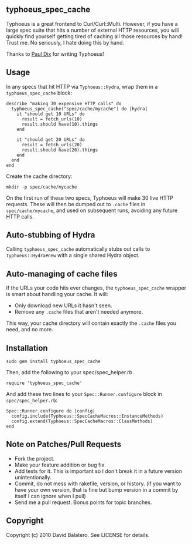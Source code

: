 typhoeus\_spec\_cache
-------------------

Typhoeus is a great frontend to Curl/Curl::Multi. However, if you have a large spec suite that hits a number of external HTTP resources, you will quickly find yourself getting tired of caching all those resources by hand! Trust me. No seriously, I hate doing this by hand.

Thanks to [Paul Dix](http://github.com/pauldix) for writing Typhoeus!

Usage
-----

In any specs that hit HTTP via `Typhoeus::Hydra`, wrap them in a `typhoeus_spec_cache` block:

    describe "making 30 expensive HTTP calls" do
      typhoeus_spec_cache("spec/cache/mycache") do |hydra|
        it "should get 10 URLs" do
          result = fetch_urls(10)
          result.should have(10).things
        end

        it "should get 20 URLs" do
          result = fetch_urls(20)
          result.should have(20).things
        end
      end
    end

Create the cache directory:

    mkdir -p spec/cache/mycache

On the first run of these two specs, Typhoeus will make 30 live HTTP requests. These will then be dumped out to `.cache` files in `spec/cache/mycache`, and used on subsequent runs, avoiding any future HTTP calls.

Auto-stubbing of Hydra
----------------------

Calling `typhoeus_spec_cache` automatically stubs out calls to `Typhoeus::Hydra#new` with a single shared Hydra object.

Auto-managing of cache files
----------------------------

If the URLs your code hits ever changes, the `typhoeus_spec_cache` wrapper is smart about handling your cache. It will:

* Only download new URLs it hasn't seen.
* Remove any `.cache` files that aren't needed anymore.

This way, your cache directory will contain exactly the `.cache` files you need, and no more.

Installation
------------

    sudo gem install typhoeus_spec_cache

Then, add the following to your spec/spec_helper.rb

    require 'typhoeus_spec_cache'

And add these two lines to your `Spec::Runner.configure` block in `spec/spec_helper.rb`:

    Spec::Runner.configure do |config|
      config.include(Typhoeus::SpecCacheMacros::InstanceMethods)
      config.extend(Typhoeus::SpecCacheMacros::ClassMethods)
    end

Note on Patches/Pull Requests
-----------------------------
 
* Fork the project.
* Make your feature addition or bug fix.
* Add tests for it. This is important so I don't break it in a
  future version unintentionally.
* Commit, do not mess with rakefile, version, or history.
  (if you want to have your own version, that is fine but bump version in a commit by itself I can ignore when I pull)
* Send me a pull request. Bonus points for topic branches.

Copyright
---------

Copyright (c) 2010 David Balatero. See LICENSE for details.
